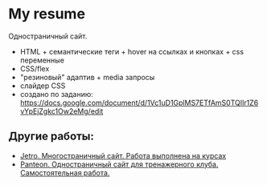 # My resume
Одностраничный сайт.

- HTML + семантические теги + hover на ссылках и кнопках + css переменные
- CSS/flex
- "резиновый" адаптив + media запросы 
- слайдер CSS
- создано по заданию: https://docs.google.com/document/d/1Vc1uD1GplMS7ETfAmS0TQIlr1Z6vYpEjZgkc1Ow2eMg/edit

## Другие работы:

- [Jetro. Многостраничный сайт. Работа выполнена на курсах](https://elena-gerasimovich.github.io/Jetro/) 
- [Panteon. Одностраничный сайт для тренажерного клуба. Самостоятельная работа.](https://elena-gerasimovich.github.io/Panteon/)
